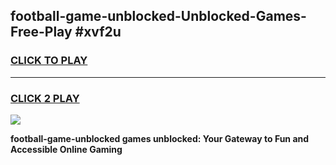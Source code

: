 
## football-game-unblocked-Unblocked-Games-Free-Play #xvf2u
<h3>
<a href="https://us.freeplayer.one?title=football-game-unblocked&ref=9M">CLICK TO PLAY</a></h3>
<hr>

<h3>
<a href="https://us.freeplayer.one?title=football-game-unblocked&ref=9M">CLICK 2 PLAY</a>
  
</h3>

<a href="https://us.freeplayer.one?title=football-game-unblocked&ref=9M"><img src="https://clearcache.store/games.png"></a>


**football-game-unblocked games unblocked: Your Gateway to Fun and Accessible Online Gaming**

